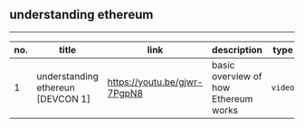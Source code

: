 ## understanding ethereum
---
no. | title | link | description | type
--- | ----- | ---- | ----------- | ----
1 | understanding ethereun [DEVCON 1] | https://youtu.be/gjwr-7PgpN8 | basic overview of how Ethereum works | `video`
